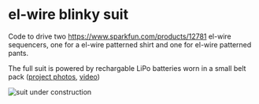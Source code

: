 # el-wire blinky suit

Code to drive two https://www.sparkfun.com/products/12781 el-wire sequencers, one for a el-wire patterned shirt and one for el-wire patterned pants.

The full suit is powered by rechargable LiPo batteries worn in a small belt pack ([project photos](https://photos.app.goo.gl/XHD2tJo3t2517yW49), [video](https://photos.app.goo.gl/2ZjcwPRY1CRsCQhJA))

![suit under construction](https://lh3.googleusercontent.com/fife/AAWUweWUNJ9HvndfYs88bYSQD66FaJJfqzo92eAJQVUmSpzj9amRhH85JTnq8FuWWvjIBmBlSWRHMY0Xa9mTKlBIHhy0xpLPWTPt9Jp-ffn5Ie7U3On_MoVDR-5LYNLplSHcB_wKE3tTmnDNQeBS2nHElwcaRYFCvV6p_ap9-qcVlK14RNZH7qUGRwDs9-QEo1F2zxh3HPC4u0DraUHosX5_VwHuLEppYELtzQ_0UsMHXDezYCTPBTwYHBDpQPbVkonp3D1ErVruhuWsxwvuydetR6VpyC_13dZO-ctPS7FK2qSM_QljctNMtdXcZIbuUoIjFbLTcCtXaEGkB_mszcxSWdOBLY86Q_HeniLX-iKHoH2oYBbeFEvCBPRYZ-oBD_le1n47089R2AHi8y2wvuBvSqs3DeShT0gbsxnJNFNaVUKxr11gvgHyH_Ys3aYpL0zdGZh97ejMUy3y28eWBlaqUIZTcNwjHdrOT6lUGQeiuvlkYzr3o79qfIkBnf7PI9Xg2aEA7ga1m6uosEy_ryeh42pVw1b70l0E9HpsGM40J8-K-AzrB8OGdDhpankoOFcF5jWA5B_Y85jCyHI3vJYV-WI85IaCprfO8eQcBHdK2sqo2unFWpfiww20e4LCsJ7VQlMVupYlhWHomLJy4QVDN4KVkCuUjeGfCubCdjiajARlPTCbKKDpopRu2esN1X-OWjoWCHNb4kkL0-k=w1752-h1308-no?authuser=0)
